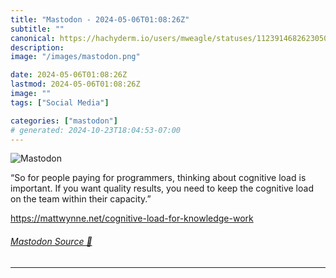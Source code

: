 ```yaml
---
title: "Mastodon - 2024-05-06T01:08:26Z"
subtitle: ""
canonical: https://hachyderm.io/users/mweagle/statuses/112391468262305085
description:
image: "/images/mastodon.png"

date: 2024-05-06T01:08:26Z
lastmod: 2024-05-06T01:08:26Z
image: ""
tags: ["Social Media"]

categories: ["mastodon"]
# generated: 2024-10-23T18:04:53-07:00
---
```

![Mastodon](/images/mastodon.png)

<p>“So for people paying for programmers, thinking about cognitive load is important. If you want quality results, you need to keep the cognitive load on the team within their capacity.”</p><p><a href="https://mattwynne.net/cognitive-load-for-knowledge-work" target="_blank" rel="nofollow noopener noreferrer" translate="no"><span class="invisible">https://</span><span class="ellipsis">mattwynne.net/cognitive-load-f</span><span class="invisible">or-knowledge-work</span></a></p>


###### [Mastodon Source 🐘](https://hachyderm.io/@mweagle/112391468262305085)

___

